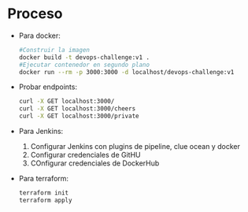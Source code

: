 Proceso
======

- Para docker:
  ```sh
  #Construir la imagen
  docker build -t devops-challenge:v1 .
  #Ejecutar contenedor en segundo plano
  docker run --rm -p 3000:3000 -d localhost/devops-challenge:v1
  ```

- Probar endpoints:
  ```sh
  curl -X GET localhost:3000/
  curl -X GET localhost:3000/cheers
  curl -X GET localhost:3000/private
  ```

- Para Jenkins:
  1. Configurar Jenkins con plugins de pipeline, clue ocean y docker
  2. Configurar credenciales de GitHU
  3. COnfigurar credenciales de DockerHub

- Para terraform:
  ```sh
  terraform init
  terraform apply
  ```